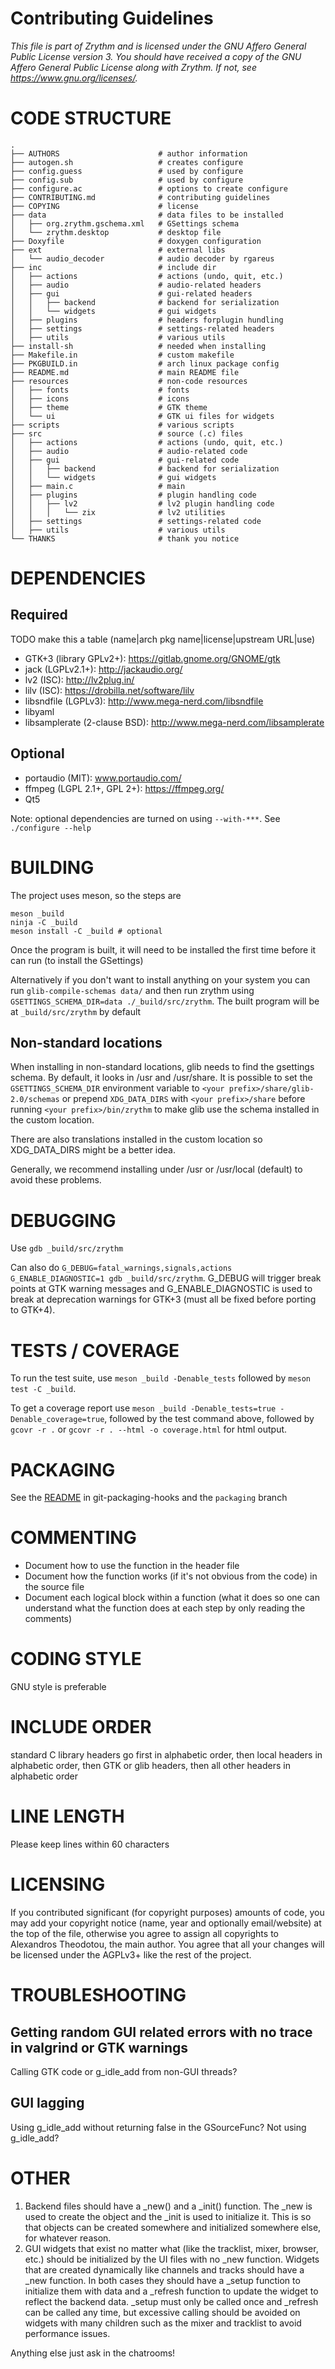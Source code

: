 Contributing Guidelines
=======================

*This file is part of Zrythm and is licensed under the
GNU Affero General Public License version 3. You should have received
a copy of the GNU Affero General Public License
  along with Zrythm.  If not, see <https://www.gnu.org/licenses/>.*

# CODE STRUCTURE

    .
    ├── AUTHORS                      # author information
    ├── autogen.sh                   # creates configure
    ├── config.guess                 # used by configure
    ├── config.sub                   # used by configure
    ├── configure.ac                 # options to create configure
    ├── CONTRIBUTING.md              # contributing guidelines
    ├── COPYING                      # license
    ├── data                         # data files to be installed
    │   ├── org.zrythm.gschema.xml   # GSettings schema
    │   └── zrythm.desktop           # desktop file
    ├── Doxyfile                     # doxygen configuration
    ├── ext                          # external libs
    │   └── audio_decoder            # audio decoder by rgareus
    ├── inc                          # include dir
    │   ├── actions                  # actions (undo, quit, etc.)
    │   ├── audio                    # audio-related headers
    │   ├── gui                      # gui-related headers
    │   │   ├── backend              # backend for serialization
    │   │   └── widgets              # gui widgets
    │   ├── plugins                  # headers forplugin hundling
    │   ├── settings                 # settings-related headers
    │   ├── utils                    # various utils
    ├── install-sh                   # needed when installing
    ├── Makefile.in                  # custom makefile
    ├── PKGBUILD.in                  # arch linux package config
    ├── README.md                    # main README file
    ├── resources                    # non-code resources
    │   ├── fonts                    # fonts
    │   ├── icons                    # icons
    │   ├── theme                    # GTK theme
    │   └── ui                       # GTK ui files for widgets
    ├── scripts                      # various scripts
    ├── src                          # source (.c) files
    │   ├── actions                  # actions (undo, quit, etc.)
    │   ├── audio                    # audio-related code
    │   ├── gui                      # gui-related code
    │   │   ├── backend              # backend for serialization
    │   │   └── widgets              # gui widgets
    │   ├── main.c                   # main
    │   ├── plugins                  # plugin handling code
    │   │   ├── lv2                  # lv2 plugin handling code
    │   │   │   └── zix              # lv2 utilities
    │   ├── settings                 # settings-related code
    │   ├── utils                    # various utils
    └── THANKS                       # thank you notice

# DEPENDENCIES
## Required
TODO make this a table (name|arch pkg name|license|upstream URL|use)
- GTK+3 (library GPLv2+): https://gitlab.gnome.org/GNOME/gtk
- jack (LGPLv2.1+): http://jackaudio.org/
- lv2 (ISC): http://lv2plug.in/
- lilv (ISC): https://drobilla.net/software/lilv
- libsndfile (LGPLv3): http://www.mega-nerd.com/libsndfile
- libyaml
- libsamplerate (2-clause BSD): http://www.mega-nerd.com/libsamplerate

## Optional
- portaudio (MIT): www.portaudio.com/
- ffmpeg (LGPL 2.1+, GPL 2+): https://ffmpeg.org/
- Qt5

Note: optional dependencies are turned on using
`--with-***`. See `./configure --help`

# BUILDING
The project uses meson, so the steps are

    meson _build
    ninja -C _build
    meson install -C _build # optional

Once the program is built, it will need to be installed the first time before it can run (to install the GSettings)

Alternatively if you don't want to install anything on your system you can run `glib-compile-schemas data/` and then run zrythm using `GSETTINGS_SCHEMA_DIR=data ./_build/src/zrythm`. The built program will be at `_build/src/zrythm` by default

## Non-standard locations

When installing in non-standard locations, glib
needs to find the gsettings schema. By default,
it looks in /usr and /usr/share.
It is possible to set
the `GSETTINGS_SCHEMA_DIR` environment variable to
`<your prefix>/share/glib-2.0/schemas` or prepend
`XDG_DATA_DIRS` with `<your prefix>/share` before
running `<your prefix>/bin/zrythm` to make glib
use the schema installed in the custom location.

There are also translations installed in the custom
location so XDG_DATA_DIRS might be a better idea.

Generally, we recommend installing under /usr or
/usr/local (default) to avoid these problems.

# DEBUGGING
  Use `gdb _build/src/zrythm`

  Can also do `G_DEBUG=fatal_warnings,signals,actions G_ENABLE_DIAGNOSTIC=1 gdb _build/src/zrythm`. G_DEBUG will trigger break points at GTK warning messages and  G_ENABLE_DIAGNOSTIC is used to break at deprecation  warnings for GTK+3 (must all be fixed before porting to GTK+4).

# TESTS / COVERAGE
  To run the test suite, use `meson _build -Denable_tests`
  followed by `meson test -C _build`.

  To get a coverage report use `meson _build -Denable_tests=true -Denable_coverage=true`, followed by
  the test command above, followed by
  `gcovr -r .` or `gcovr -r . --html -o coverage.html` for html output.

# PACKAGING
  See the [README](git-packaging-hooks/README.md) in git-packaging-hooks and the `packaging` branch

# COMMENTING
  - Document how to use the function in the header file
  - Document how the function works (if it's not obvious from the code) in the source file
  - Document each logical block within a function (what it does so one can understand what the function does at each step by only reading the comments)

# CODING STYLE
  GNU style is preferable

# INCLUDE ORDER
standard C library headers go first in alphabetic
order, then local headers in alphabetic order, then
GTK or glib headers, then all other headers in
alphabetic order

# LINE LENGTH
Please keep lines within 60 characters

# LICENSING
If you contributed significant (for copyright purposes)
amounts of code, you may add your copyright notice
(name, year and optionally email/website) at the top
of the file, otherwise you agree to assign all
copyrights to Alexandros Theodotou, the main author.
You agree that all your changes will be licensed under
the AGPLv3+ like the rest of the project.

# TROUBLESHOOTING
## Getting random GUI related errors with no trace in valgrind or GTK warnings
Calling GTK code or g_idle_add from non-GUI threads?
## GUI lagging
Using g_idle_add without returning false in the GSourceFunc? Not using g_idle_add?

# OTHER
  1. Backend files should have a _new() and a _init() function. The _new is used to create the object and the _init is used to initialize it. This is so that objects can be created somewhere and initialized somewhere else, for whatever reason.
  2. GUI widgets that exist no matter what (like the tracklist, mixer, browser, etc.) should be initialized by the UI files with no _new function. Widgets that are created dynamically like channels and tracks should have a _new function. In both cases they should have a _setup function to initialize them with data and a _refresh function to update the widget to reflect the backend data. _setup must only be called once and _refresh can be called any time, but excessive calling should be avoided on widgets with many children such as the mixer and tracklist to avoid performance issues.

  Anything else just ask in the chatrooms!
